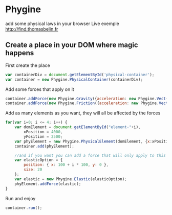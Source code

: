 Phygine
============

add some physical laws in your browser
Live exemple http://find.thomasbelin.fr

Create a place in your DOM where magic happens
-----------------
First create the place
```javascript
var containerDiv = document.getElementById('physical-container');
var container = new Phygine.PhysicalContainer(containerDiv);
```

Add some forces that apply on it
```javascript
container.addForce(new Phygine.Gravity({acceleration: new Phygine.Vect(0, 1)}));
container.addForce(new Phygine.Friction({acceleration: new Phygine.Vect(0.975, 0.975)}));
```

Add as many elements as you want, they will all be affected by the forces

```javascript
for(var i=0; i <= 4; i++) {
    var domElement = document.getElementById("element-"+i),
        xPosition = 4000,
        yPosition = 2500;
    var phyElement = new Phygine.PhysicalElement(domElement, {x:xPosition, y:yPosition});
    container.add(phyElement);

    //and if you want you can add a force that will only apply to this specific element
    var elasticOption = {
        position: { x: 100 + i * 100, y: 0 },
        size: 20
    };
    var elastic = new Phygine.Elastic(elasticOption);
    phyElement.addForce(elastic);
}
```

Run and enjoy
```Javascript
container.run();
```
